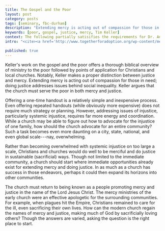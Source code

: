 ```yaml
---
title: The Gospel and the Poor
layout: post
category: posts
tags: [seminary, fbc-durham]
description: "Extending mercy is acting out of compassion for those in need; doing justice addresses issues behind social inequality."
keywords: [poor, gospel, justice, mercy, Tim Keller]
context: The following partially satisifies the requirements for Dr. Andrew Davis' Pastoral Internship class at Southeastern Baptist Theological Seminary.
intro: "<cite><a href='http://www.togetherforadoption.org/wp-content/media/thegospelandthepooroutline.pdf'>The Gospel and the Poor</a></cite>. By Tim Keller. Summer, 2009, 19 pp., PDF."
 
published: true
---
```


Keller's work on the gospel and the poor offers a thorough biblical overview of ministry to the poor followed by points of application for Christians and local churches. Notably, Keller makes a proper distinction between justice and mercy. Extending mercy is acting out of compassion for those in need; doing justice addresses issues behind social inequality. Keller argues that the church must serve the poor in both mercy and justice.

Offering a one-time handout is a relatively simple and inexpensive process. Even offering repeated handouts (while obviously more expensive) does not require much strategy or planning. However, addressing issues of injustice, particularly systemic injustice, requires far more energy and coordination. While a church may be able to figure out how to advocate for the injustice of one family, how should the church advocate for an entire community? Such a task becomes even more daunting on a city, state, national, and even global scale---nay, overwhelming.

Rather than becoming overwhelmed with systemic injustice on too large a scale, Christians and churches would do well to be merciful and do justice in sustainable (sacrificial) ways. Though not limited to the immediate community, a church should start where immediate opportunities already exist for extending mercy and doing justice. In as much as a church has success in those endeavors, perhaps it could then expand its horizons into other communities. 

The church must return to being known as a people promoting mercy and justice in the name of the Lord Jesus Christ. The mercy ministries of the early church were an effective apologetic for the surrounding communities. For example, when plagues hit the Empire, Christians remained to care for the ill, even sacrificing their own lives. How can the modern church regain the names of mercy and justice, making much of God by sacrificially loving others? Though the answers are varied, asking the question is the right place to start.
